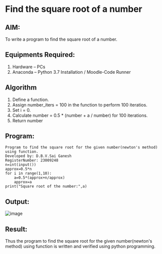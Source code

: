 # Find the square root of a number

## AIM:
To write a program to find the square root of a number.

## Equipments Required:
1. Hardware – PCs
2. Anaconda – Python 3.7 Installation / Moodle-Code Runner

## Algorithm
1. Define a function.
2. Assign number_iters = 100 in the function to perform 100 iteratios.
3. Set i = 0.
4. Calculate  number = 0.5 * (number + a / number) for 100 iterations.
5. Return number

## Program:
```
Program to find the square root for the given number(newton's method) using function.
Developed by: D.B.V.Sai Ganesh
RegisterNumber: 23009248 
n=int(input())
approx=0.5*n
for i in range(1,10):
    a=0.5*(approx+n/approx)
    approx=a
print("Square root of the number:",a)
```

## Output:
![image](https://github.com/saiganesh2006/Square-root-of-a-number/assets/145742342/f1c936ec-0e31-49d7-9084-ff076d52cc42)

## Result:
Thus the program to find the square root for the given number(newton's method) using function is written and verified using python programming.
